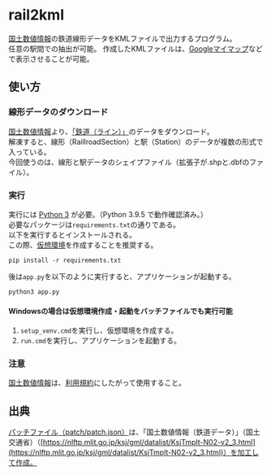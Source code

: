 # rail2kml

[国土数値情報](https://nlftp.mlit.go.jp/ksj/)の鉄道線形データをKMLファイルで出力するプログラム。  
任意の駅間での抽出が可能。
作成したKMLファイルは、[Googleマイマップ](https://www.google.co.jp/intl/ja/maps/about/mymaps/)などで表示させることが可能。

## 使い方

### 線形データのダウンロード

[国土数値情報](https://nlftp.mlit.go.jp/ksj/)より、[「鉄道（ライン）」](https://nlftp.mlit.go.jp/ksj/gml/datalist/KsjTmplt-N02-v2_3.html)のデータをダウンロード。  
解凍すると、線形（RaillroadSection）と駅（Station）のデータが複数の形式で入っている。  
今回使うのは、線形と駅データのシェイプファイル（拡張子が.shpと.dbfのファイル）。

### 実行

実行には [Python 3](https://www.python.org/) が必要。（Python 3.9.5 で動作確認済み。）  
必要なパッケージは``requirements.txt``の通りである。  
以下を実行するとインストールされる。  
この際、[仮想環境](https://docs.python.org/ja/3/library/venv.html)を作成することを推奨する。

``` [bash]
pip install -r requirements.txt
```

後は``app.py``を以下のように実行すると、アプリケーションが起動する。  

``` [bash]
python3 app.py
```

#### Windowsの場合は仮想環境作成・起動をバッチファイルでも実行可能

1. ``setup_venv.cmd``を実行し、仮想環境を作成する。
1. ``run.cmd``を実行し、アプリケーションを起動する。

### 注意

[国土数値情報](https://nlftp.mlit.go.jp/ksj/)は、[利用規約](https://nlftp.mlit.go.jp/ksj/other/agreement.html)にしたがって使用すること。  

## 出典

[パッチファイル（patch/patch.json）](patch/patch.json)は、「国土数値情報（鉄道データ）」（国土交通省）（[https://nlftp.mlit.go.jp/ksj/gml/datalist/KsjTmplt-N02-v2_3.html](https://nlftp.mlit.go.jp/ksj/gml/datalist/KsjTmplt-N02-v2_3.html)）を加工して作成。  